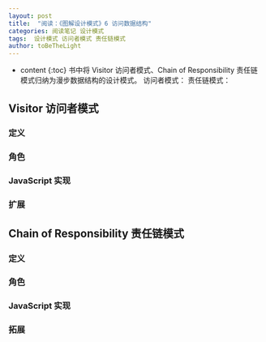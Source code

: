 ```yaml
---
layout: post
title:  "阅读：《图解设计模式》6 访问数据结构"
categories: 阅读笔记 设计模式
tags:  设计模式 访问者模式 责任链模式
author: toBeTheLight
---
```


* content
{:toc}
书中将 Visitor 访问者模式、Chain of Responsibility 责任链模式归纳为漫步数据结构的设计模式。
访问者模式：
责任链模式：




## Visitor 访问者模式

### 定义

### 角色

### JavaScript 实现

### 扩展 

## Chain of Responsibility 责任链模式

### 定义

### 角色

### JavaScript 实现

### 拓展
